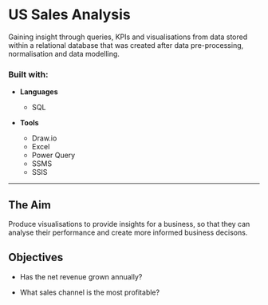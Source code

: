 # US Sales Analysis
Gaining insight through queries, KPIs and visualisations from data stored within a relational database that was created after data pre-processing, normalisation and data modelling.

### Built with:
* **Languages**
  
  - SQL
    
* **Tools**
    
  - Draw.io
  - Excel
  - Power Query
  - SSMS
  - SSIS

___

## The Aim
Produce visualisations to provide insights for a business, so that they can analyse their performance and create more informed business decisons.

## Objectives
- Has the net revenue grown annually?

- What sales channel is the most profitable?

